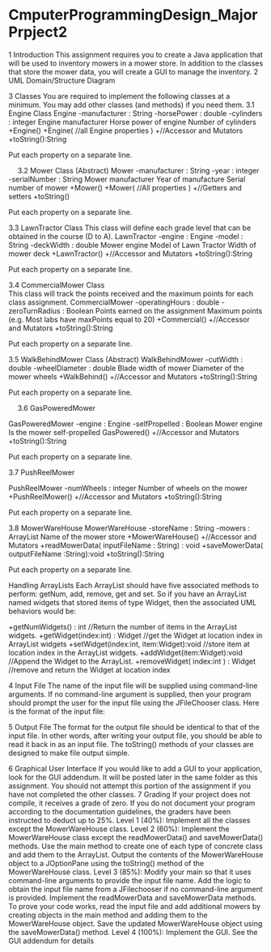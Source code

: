 # CmputerProgrammingDesign_MajorPrpject2
1	Introduction
This assignment requires you to create a Java application that will be used to inventory mowers in a mower store.  In addition to the classes that store the mower data, you will create a GUI to manage the inventory.
2	UML Domain/Structure Diagram


3	Classes
You are required to implement the following classes at a minimum.   You may add other classes (and methods) if you need them.
3.1	Engine Class
 Engine
-manufacturer : String 
-horsePower : double
-cylinders : integer	Engine manufacturer
Horse power of engine
Number of cylinders
+Engine()
+Engine( //all Engine properties )
+//Accessor and Mutators
+toString():String	


Put each property on a separate line.

 
3.2	Mower Class (Abstract)
Mower
-manufacturer : String
-year : integer
-serialNumber : String	Mower manufacturer
Year of manufacture
Serial number of mower
+Mower()
+Mower( //All properties )
+//Getters and setters
+toString()	 


Put each property on a separate line.

3.3	LawnTractor Class 
This class will define each grade level that can be obtained in the course (D to A).
LawnTractor
-engine : Engine
-model : String
-deckWidth : double	Mower engine
Model of Lawn Tractor
Width of mower deck
+LawnTractor()
+//Accessor and Mutators
+toString():String	

Put each property on a separate line.

3.4	CommercialMower Class  
This class will track the points received and the maximum points for each class assignment.
CommercialMower
-operatingHours : double
-zeroTurnRadius : Boolean	Points earned on the assignment
Maximum points (e.g. Most labs have maxPoints equal to 20)
+Commercial()
+//Accessor and Mutators
+toString():String	

Put each property on a separate line.

3.5	WalkBehindMower Class (Abstract)
 WalkBehindMower
-cutWidth : double
-wheelDiameter : double
	Blade width of mower
Diameter of the mower wheels
+WalkBehind()
+//Accessor and Mutators
+toString():String	

Put each property on a separate line.

 
3.6	GasPoweredMower
 
GasPoweredMower
-engine : Engine
-selfPropelled : Boolean	Mower engine
Is the mower self-propelled
GasPowered()
+//Accessor and Mutators
+toString():String	

Put each property on a separate line.

3.7	PushReelMower
 
PushReelMower
-numWheels : integer	Number of wheels on the mower
+PushReelMower()
+//Accessor and Mutators
+toString():String
	

Put each property on a separate line.

3.8	MowerWareHouse
MowerWareHouse
-storeName : String
-mowers : ArrayList<Mower>	Name of the mower store
+MowerWareHouse()
+//Accessor and Mutators
+readMowerData( inputFileName : String) : void
+saveMowerData( outputFileName :String):void
+toString():String
	



Put each property on a separate line.

Handling ArrayLists
Each ArrayList should have five associated methods to perform: getNum, add, remove, get and set.  So if you have an ArrayList named widgets that stored items of type Widget, then the associated UML behaviors would be:

+getNumWidgets() : int  //Return the number of items in the ArrayList widgets.
+getWidget(index:int) : Widget  //get the Widget at location index in ArrayList widgets
+setWidget(index:int, item:Widget):void	 //store item at location index in the ArrayList widgets.
+addWidget(item:Widget):void   //Append the Widget to the ArrayList. 
+removeWidget( index:int ) : Widget  //remove and return the Widget at location index

4	Input File
The name of the input file will be supplied using command-line arguments.  If no command-line argument is supplied, then your program should prompt the user for the input file using the JFileChooser class.  Here is the format of the input file:

5	Output File
The format for the output file should be identical to that of the input file.  In other words, after writing your output file, you should be able to read it back in as an input file.  The toString() methods of your classes are designed to make file output simple.

6	Graphical User Interface
If you would like to add a GUI to your application, look for the GUI addendum.  It will be posted later in the same folder as this assignment.  You should not attempt this portion of the assignment if you have not completed the other classes.
7	Grading
If your project does not compile, it receives a grade of zero.  If you do not document your program according to the documentation guidelines, the graders have been instructed to deduct up to 25%.
Level 1 (40%): Implement all the classes except the MowerWareHouse class.
Level 2 (60%): Implement the MowerWareHouse class except the readMowerData() and saveMowerData() methods.  Use the main method to create one of each type of concrete class and add them to the ArrayList.  Output the contents of the MowerWareHouse object to a JOptionPane using the toString() method of the MowerWareHouse class.
Level 3 (85%): Modify your main so that it uses command-line arguments to provide the input file name.  Add the logic to obtain the input file name from a JFilechooser if no command-line argument is provided.  Implement the readMowerData and saveMowerData methods.   To prove your code works, read the input file and add additional mowers by creating objects in the main method and adding them to the MowerWareHouse object.  Save the updated MowerWareHouse object using the saveMowerData() method.
Level 4 (100%): Implement the GUI.  See the GUI addendum for details
